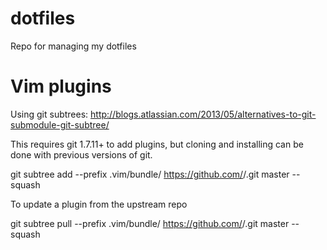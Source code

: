 dotfiles
========

Repo for managing my dotfiles

# Vim plugins
Using git subtrees: http://blogs.atlassian.com/2013/05/alternatives-to-git-submodule-git-subtree/

This requires git 1.7.11+ to add plugins, but cloning and installing can be
done with previous versions of git.

  git subtree add --prefix .vim/bundle/<plugin name> https://github.com/<author>/<plugin name>.git master --squash

To update a plugin from the upstream repo

  git subtree pull --prefix .vim/bundle/<plugin name> https://github.com/<author>/<plugin name>.git master --squash
